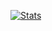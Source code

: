 [![Stats](https://github-readme-stats.vercel.app/api?username=zxx43&show_icons=true&count_private=true&theme=vue)](https://github.com/zxx43)  
<!---
zxx43/zxx43 is a ✨ special ✨ repository because its `README.md` (this file) appears on your GitHub profile.
You can click the Preview link to take a look at your changes.
--->
